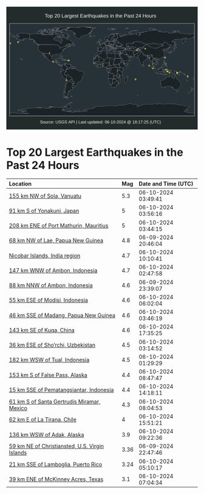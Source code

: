 ![Map](./map.png)

# Top 20 Largest Earthquakes in the Past 24 Hours

| Location | Mag | Date and Time (UTC) |
|:---|:---|:---|
| [155 km NW of Sola, Vanuatu](https://earthquake.usgs.gov/earthquakes/eventpage/us7000mrez) | 5.3 | 06-10-2024 03:49:41 |
| [91 km S of Yonakuni, Japan](https://earthquake.usgs.gov/earthquakes/eventpage/us7000mrf2) | 5 | 06-10-2024 03:56:16 |
| [208 km ENE of Port Mathurin, Mauritius](https://earthquake.usgs.gov/earthquakes/eventpage/us7000mrf1) | 5 | 06-10-2024 03:44:15 |
| [68 km NW of Lae, Papua New Guinea](https://earthquake.usgs.gov/earthquakes/eventpage/us7000mre0) | 4.8 | 06-09-2024 20:46:04 |
| [Nicobar Islands, India region](https://earthquake.usgs.gov/earthquakes/eventpage/us7000mrgb) | 4.7 | 06-10-2024 10:10:41 |
| [147 km WNW of Ambon, Indonesia](https://earthquake.usgs.gov/earthquakes/eventpage/us7000mres) | 4.7 | 06-10-2024 02:47:58 |
| [88 km NNW of Ambon, Indonesia](https://earthquake.usgs.gov/earthquakes/eventpage/us7000mreb) | 4.6 | 06-09-2024 23:39:07 |
| [55 km ESE of Modisi, Indonesia](https://earthquake.usgs.gov/earthquakes/eventpage/us7000mrfc) | 4.6 | 06-10-2024 06:02:04 |
| [46 km SSE of Madang, Papua New Guinea](https://earthquake.usgs.gov/earthquakes/eventpage/us7000mrex) | 4.6 | 06-10-2024 03:46:19 |
| [143 km SE of Kuqa, China](https://earthquake.usgs.gov/earthquakes/eventpage/us7000mrjg) | 4.6 | 06-10-2024 17:35:25 |
| [36 km ESE of Sho‘rchi, Uzbekistan](https://earthquake.usgs.gov/earthquakes/eventpage/us7000mrev) | 4.5 | 06-10-2024 03:14:52 |
| [182 km WSW of Tual, Indonesia](https://earthquake.usgs.gov/earthquakes/eventpage/us7000mrek) | 4.5 | 06-10-2024 01:29:29 |
| [153 km S of False Pass, Alaska](https://earthquake.usgs.gov/earthquakes/eventpage/us7000mrg0) | 4.4 | 06-10-2024 08:47:47 |
| [15 km SSE of Pematangsiantar, Indonesia](https://earthquake.usgs.gov/earthquakes/eventpage/us7000mrgz) | 4.4 | 06-10-2024 14:18:11 |
| [61 km S of Santa Gertrudis Miramar, Mexico](https://earthquake.usgs.gov/earthquakes/eventpage/us7000mrfy) | 4.3 | 06-10-2024 08:04:53 |
| [62 km E of La Tirana, Chile](https://earthquake.usgs.gov/earthquakes/eventpage/us7000mrhx) | 4 | 06-10-2024 15:51:21 |
| [136 km WSW of Adak, Alaska](https://earthquake.usgs.gov/earthquakes/eventpage/ak0247g2jx32) | 3.9 | 06-10-2024 09:22:36 |
| [59 km NE of Christiansted, U.S. Virgin Islands](https://earthquake.usgs.gov/earthquakes/eventpage/pr71452023) | 3.36 | 06-09-2024 22:47:46 |
| [21 km SSE of Lamboglia, Puerto Rico](https://earthquake.usgs.gov/earthquakes/eventpage/pr71452038) | 3.24 | 06-10-2024 05:10:17 |
| [39 km ENE of McKinney Acres, Texas](https://earthquake.usgs.gov/earthquakes/eventpage/tx2024lisb) | 3.1 | 06-10-2024 07:04:34 |
